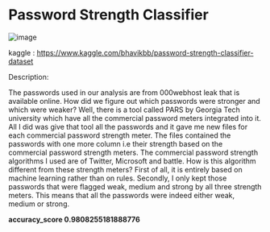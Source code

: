 # Password Strength Classifier
![image](https://user-images.githubusercontent.com/89060452/142377380-f48f086d-1407-42c9-b4ba-36713a40e8f3.png)

kaggle : https://www.kaggle.com/bhavikbb/password-strength-classifier-dataset

Description:

The passwords used in our analysis are from 000webhost leak that is available online. How did we figure out which passwords were stronger and which were weaker? Well, there is a tool called PARS by Georgia Tech university which have all the commercial password meters integrated into it. All I did was give that tool all the passwords and it gave me new files for each commercial password strength meter. The files contained the passwords with one more column i.e their strength based on the commercial password strength meters.
The commercial password strength algorithms I used are of Twitter, Microsoft and battle. How is this algorithm different from these strength meters? First of all, it is entirely based on machine learning rather than on rules. Secondly, I only kept those passwords that were flagged weak, medium and strong by all three strength meters. This means that all the passwords were indeed either weak, medium or strong.

**accuracy_score 0.9808255181888776**
